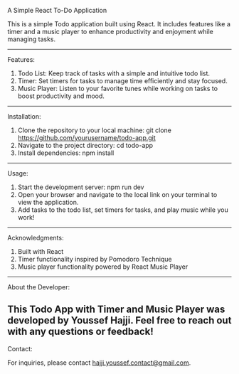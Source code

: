A Simple React To-Do Application

This is a simple Todo application built using React. It includes features like a timer and a music player to enhance productivity and enjoyment while managing tasks.

------------------------------------------------------------------------------------------------------------------------------------------------

Features:

1. Todo List: Keep track of tasks with a simple and intuitive todo list.
2. Timer: Set timers for tasks to manage time efficiently and stay focused.
3. Music Player: Listen to your favorite tunes while working on tasks to boost productivity and mood.
------------------------------------------------------------------------------------------------------------------------------------------------

Installation:

1. Clone the repository to your local machine: git clone https://github.com/yourusername/todo-app.git
2. Navigate to the project directory: cd todo-app
3. Install dependencies: npm install
------------------------------------------------------------------------------------------------------------------------------------------------

Usage:

1. Start the development server: npm run dev
2. Open your browser and navigate to the local link on your terminal to view the application.
3. Add tasks to the todo list, set timers for tasks, and play music while you work!
------------------------------------------------------------------------------------------------------------------------------------------------

Acknowledgments:

1. Built with React
2. Timer functionality inspired by Pomodoro Technique
3. Music player functionality powered by React Music Player
------------------------------------------------------------------------------------------------------------------------------------------------

About the Developer:

This Todo App with Timer and Music Player was developed by Youssef Hajji. Feel free to reach out with any questions or feedback!
------------------------------------------------------------------------------------------------------------------------------------------------

Contact:

For inquiries, please contact hajji.youssef.contact@gmail.com.






